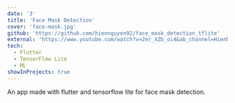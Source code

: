 ```yaml
---
date: '3'
title: 'Face Mask Detection'
cover: 'face-mask.jpg'
github: 'https://github.com/hiennguyen92/face_mask_detection_tflite'
external: 'https://www.youtube.com/watch?v=2er_XZb_oi4&ab_channel=HienNguyen'
tech:
  - Flutter
  - TensorFlow Lite
  - ML
showInProjects: true
---
```


An app made with flutter and tensorflow lite for face mask detection.
